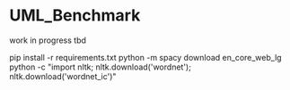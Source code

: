 # UML_Benchmark

work in progress
tbd

pip install -r requirements.txt
python -m spacy download en_core_web_lg
python -c "import nltk; nltk.download('wordnet'); nltk.download('wordnet_ic')"




